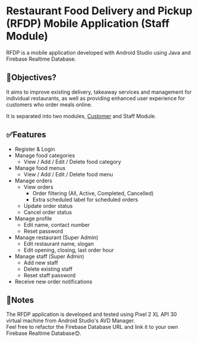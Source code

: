 # Restaurant Food Delivery and Pickup (RFDP) Mobile Application (Staff Module)
RFDP is a mobile application developed with Android Studio using Java and Firebase Realtime Database.

## 🎯Objectives?
It aims to improve existing delivery, takeaway services and management for individual restaurants, as well as providing enhanced user experience for customers who order meals online. 

It is separated into two modules, [Customer](https://github.com/jianlin070/Restaurant-Food-Delivery-and-Pickup-Customer_Module/) and Staff Module. 

## ✅Features
- Register & Login
- Manage food categories
  - View / Add / Edit / Delete food category
- Manage food menus
  - View / Add / Edit / Delete food menu
- Manage orders
  - View orders
    - Order filtering (All, Active, Completed, Cancelled)
    - Extra scheduled label for scheduled orders
  - Update order status
  - Cancel order status
- Manage profile
  - Edit name, contact number
  - Reset password
- Manage restaurant (Super Admin)
  - Edit restaurant name, slogan
  - Edit opening, closing, last order hour
- Manage staff (Super Admin)
  - Add new staff
  - Delete existing staff
  - Reset staff password
- Receive new order notifications
  
## 📌Notes
The RFDP application is developed and tested using Pixel 2 XL API 30 virtual machine from Android Studio's AVD Manager.  
Feel free to refactor the Firebase Database URL and link it to your own Firebase Realtime Database😊.
